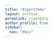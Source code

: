 ```yaml
---
title: "Algorithms"
layout: archive
permalink: /category
author_profile: true
sidebar:
  nav: "docs"
---
```


